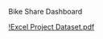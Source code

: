Bike Share Dashboard

[!Excel Project Dataset.pdf](https://github.com/RhoGitHub754/PortfolioProjects/files/10415515/Excel.Project.Dataset.pdf)
